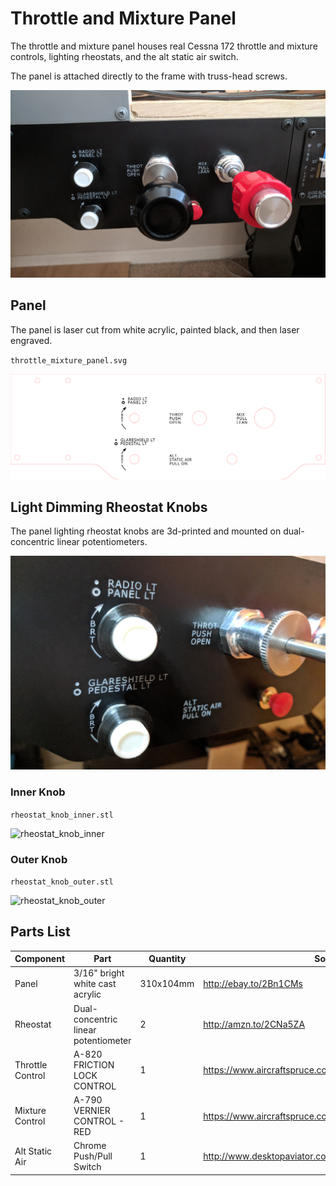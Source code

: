 # Throttle and Mixture Panel

The throttle and mixture panel houses real Cessna 172 throttle and mixture controls, lighting rheostats, and the alt static air switch.

The panel is attached directly to the frame with truss-head screws.

![throttle_mixture_panel](images/throttle_mixture_panel.jpg)

## Panel

The panel is laser cut from white acrylic, painted black, and then laser engraved.

`throttle_mixture_panel.svg`

![throttle_mixture_panel](throttle_mixture_panel.svg)

## Light Dimming Rheostat Knobs

The panel lighting rheostat knobs are 3d-printed and mounted on dual-concentric linear potentiometers.

![rheostat_knobs](images/rheostat_knobs.jpg)

### Inner Knob

`rheostat_knob_inner.stl`

![rheostat_knob_inner](https://cdn.thingiverse.com/renders/4a/37/67/06/8c/59cbb05dc2ce480d777022dc08935a1f_preview_featured.jpg)

### Outer Knob

`rheostat_knob_outer.stl`

![rheostat_knob_outer](https://cdn.thingiverse.com/renders/84/6b/cf/14/e3/86aa6afae2077783c5d2bf1382fe7182_preview_featured.jpg)

## Parts List

| Component        | Part                                 | Quantity  | Source                                   |
| ---------------- | ------------------------------------ | --------- | ---------------------------------------- |
| Panel            | 3/16" bright white cast acrylic      | 310x104mm | http://ebay.to/2Bn1CMs                   |
| Rheostat         | Dual-concentric linear potentiometer | 2         | http://amzn.to/2CNa5ZA                   |
| Throttle Control | A-820 FRICTION LOCK CONTROL          | 1         | https://www.aircraftspruce.com/catalog/appages/a820.php |
| Mixture Control  | A-790 VERNIER CONTROL - RED          | 1         | https://www.aircraftspruce.com/catalog/appages/a7902.php |
| Alt Static Air   | Chrome Push/Pull Switch              | 1         | http://www.desktopaviator.com/Products/parts.htm |